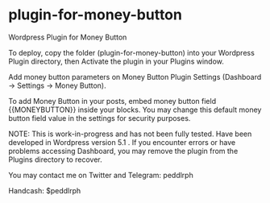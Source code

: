 # plugin-for-money-button
Wordpress Plugin for Money Button

To deploy, copy the folder (plugin-for-money-button) into your Wordpress Plugin directory, then Activate the plugin in your Plugins window.

Add money button parameters on Money Button Plugin Settings (Dashboard -> Settings -> Money Button).

To add Money Button in your posts, embed money button field {{MONEYBUTTON}} inside your blocks. You may change this default money button field value in the settings for security purposes. 



NOTE: 
	This is work-in-progress and has not been fully tested. Have been developed in Wordpress version 5.1 .
	If you encounter errors or have problems accessing Dashboard, you may remove the plugin from the Plugins directory to recover.


You may contact me on Twitter and Telegram: peddlrph

Handcash: $peddlrph

